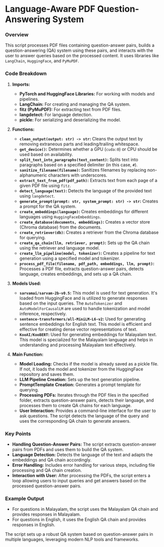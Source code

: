 #  **Language-Aware PDF Question-Answering System**

### Overview

This script processes PDF files containing question-answer pairs, builds a question-answering (QA) system using these pairs, and interacts with the user to answer queries based on the processed content. It uses libraries like `LangChain`, `HuggingFace`, and `PyMuPDF`.

### Code Breakdown

1. **Imports:**
   - **PyTorch and HuggingFace Libraries:** For working with models and pipelines.
   - **LangChain:** For creating and managing the QA system.
   - **fitz (PyMuPDF):** For extracting text from PDF files.
   - **langdetect:** For language detection.
   - **pickle:** For serializing and deserializing the model.

2. **Functions:**
   - **`clean_output(output: str) -> str`:** Cleans the output text by removing extraneous parts and leading/trailing whitespace.
   - **`get_device()`:** Determines whether a GPU (`cuda:0`) or CPU should be used based on availability.
   - **`split_text_into_paragraphs(text_content)`:** Splits text into paragraphs based on a specified delimiter (in this case, `#`).
   - **`sanitize_filename(filename)`:** Sanitizes filenames by replacing non-alphanumeric characters with underscores.
   - **`extract_text_from_pdf(pdf_path)`:** Extracts text from each page of a given PDF file using `fitz`.
   - **`detect_language(text)`:** Detects the language of the provided text using `langdetect`.
   - **`generate_prompt(prompt: str, system_prompt: str) -> str`:** Creates a prompt for the QA system.
   - **`create_embeddings(language)`:** Creates embeddings for different languages using `HuggingFaceEmbeddings`.
   - **`create_database(documents, embeddings)`:** Creates a vector store (Chroma database) from the documents.
   - **`create_retriever(db)`:** Creates a retriever from the Chroma database for querying.
   - **`create_qa_chain(llm, retriever, prompt)`:** Sets up the QA chain using the retriever and language model.
   - **`create_llm_pipeline(model, tokenizer)`:** Creates a pipeline for text generation using a specified model and tokenizer.
   - **`process_pdf_file(filename, pdf_path, embeddings, llm, prompt)`:** Processes a PDF file, extracts question-answer pairs, detects language, creates embeddings, and sets up a QA chain.

3. **Models Used:**
   - **`sarvamai/sarvam-2b-v0.5`:** This model is used for text generation. It's loaded from HuggingFace and is utilized to generate responses based on the input queries. The `AutoTokenizer` and `AutoModelForCausalLM` are used to handle tokenization and model inference, respectively.
   - **`sentence-transformers/all-MiniLM-L6-v2`:** Used for generating sentence embeddings for English text. This model is efficient and effective for creating dense vector representations of text.
   - **`KooAI/KooBERT`:** Used for generating embeddings for Malayalam text. This model is specialized for the Malayalam language and helps in understanding and processing Malayalam text effectively.

4. **Main Function:**
   - **Model Loading:** Checks if the model is already saved as a pickle file. If not, it loads the model and tokenizer from the HuggingFace repository and saves them.
   - **LLM Pipeline Creation:** Sets up the text generation pipeline.
   - **PromptTemplate Creation:** Generates a prompt template for querying.
   - **Processing PDFs:** Iterates through the PDF files in the specified folder, extracts question-answer pairs, detects their language, and processes them to create QA chains for each language.
   - **User Interaction:** Provides a command-line interface for the user to ask questions. The script detects the language of the query and uses the corresponding QA chain to generate answers.

### Key Points

- **Handling Question-Answer Pairs:** The script extracts question-answer pairs from PDFs and uses them to build the QA system.
- **Language Detection:** Detects the language of the text and adapts the embeddings and QA chain accordingly.
- **Error Handling:** Includes error handling for various steps, including file processing and QA chain creation.
- **Interaction with User:** After processing the PDFs, the script enters a loop allowing users to input queries and get answers based on the processed question-answer pairs.

### Example Output

- For questions in Malayalam, the script uses the Malayalam QA chain and provides responses in Malayalam.
- For questions in English, it uses the English QA chain and provides responses in English.

The script sets up a robust QA system based on question-answer pairs in multiple languages, leveraging modern NLP tools and frameworks.

